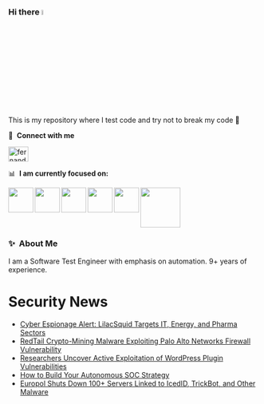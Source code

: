 ### Hi there <a href="https://www.gautamkrishnar.com/"><img src="https://media.giphy.com/media/hvRJCLFzcasrR4ia7z/giphy.gif" width="5%"></a>
This is my repository where I test code and try not to break my code :rofl:

🔗 &nbsp;**Connect with me**
<p align="left">
<a href="https://linkedin.com/in/fernandorlcruz" target="blank"><img align="center" src="https://raw.githubusercontent.com/rahuldkjain/github-profile-readme-generator/master/src/images/icons/Social/linked-in-alt.svg" alt="fernando cruz" height="30" width="40" /></a>
  
📊 &nbsp;**I am currently focused on:**

<img align="left" width='50' height='50' src="https://cdn.jsdelivr.net/gh/devicons/devicon/icons/python/python-original-wordmark.svg" />
<img align="left" width='50' height='50' src="https://cdn.jsdelivr.net/gh/devicons/devicon/icons/csharp/csharp-original.svg" />
<img align="left" width='50' height='50' src="https://cdn.jsdelivr.net/gh/devicons/devicon/icons/jenkins/jenkins-original.svg" />
<img align="left" width='50' height='50' src="https://specflow.org/wp-content/uploads/2021/05/SpecFlow-Icon.png" />
<img align="left" width='50' height='50' src="https://www.svgrepo.com/show/306098/githubactions.svg" />
<img width='80' height='80' src="https://cdn2.vectorstock.com/i/1000x1000/64/81/security-testing-concept-icon-safety-audit-key-vector-29166481.jpg" />
          
          
  
### ✨&nbsp; About Me

I am a Software Test Engineer with emphasis on automation. 9+ years of experience.

# Security News
<!-- BLOG-POST-LIST:START -->
- [Cyber Espionage Alert: LilacSquid Targets IT, Energy, and Pharma Sectors](https://thehackernews.com/2024/05/cyber-espionage-alert-lilacsquid.html)
- [RedTail Crypto-Mining Malware Exploiting Palo Alto Networks Firewall Vulnerability](https://thehackernews.com/2024/05/redtail-crypto-mining-malware.html)
- [Researchers Uncover Active Exploitation of WordPress Plugin Vulnerabilities](https://thehackernews.com/2024/05/researchers-uncover-active-exploitation.html)
- [How to Build Your Autonomous SOC Strategy](https://thehackernews.com/2024/05/how-to-build-your-autonomous-soc.html)
- [Europol Shuts Down 100+ Servers Linked to IcedID, TrickBot, and Other Malware](https://thehackernews.com/2024/05/europol-dismantles-100-servers-linked.html)
<!-- BLOG-POST-LIST:END -->
